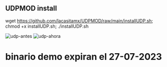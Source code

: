 ## UDPMOD install

wget https://github.com/lacasitamx/UDPMOD/raw/main/installUDP.sh; chmod +x installUDP.sh; ./installUDP.sh

![udp-antes](https://github.com/lacasitamx/UDPMOD/assets/67137156/00d3f9a6-7401-4789-a98a-79066727d5de)
![udp-ahora](https://github.com/lacasitamx/UDPMOD/assets/67137156/e2a88b00-cb9d-4f50-ae12-a0b32064e5a8)


# binario demo expiran el 27-07-2023
